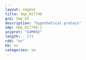 ```yaml
---
layout: smgene
title: Smp_027740
grp: Smp_02
description: "hypothetical protein"
smp: Smp_027740.1
uniprot: "G4M092"
length:   273
cdd: "ns"
kk: ns
categories: sm
---
```

